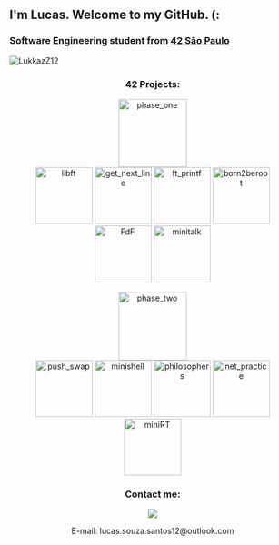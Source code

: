 ## I'm Lucas. Welcome to my GitHub. (:
### Software Engineering student from [42 São Paulo](https://www.42sp.org.br/)


<p align="left"> <img src="https://komarev.com/ghpvc/?username=LukkazZ12&label=Profile%20views&color=0e75b6&style=flat" alt="LukkazZ12"/> </p>

<h3 align=center>42 Projects:</h3>
<p align="center">
<a href ="https://github.com/LukkazZ12/42Cursus/tree/master/0-phase_one"><img src="https://game.42sp.org.br/static/assets/achievements/phase_onee.png" alt="phase_one" height="120" width="120"/>
<br />
<a href ="https://github.com/LukkazZ12/42Cursus/tree/master/0-phase_one/00-libft"><img src="https://game.42sp.org.br/static/assets/achievements/libftm.png" alt="libft" height="100" width="100"/></a>
<a href="https://github.com/LukkazZ12/42Cursus/tree/master/0-phase_one/01-get_next_line"><img src="https://game.42sp.org.br/static/assets/achievements/get_next_linem.png" alt="get_next_line" height="100" width="100"/></a>
<a href="https://github.com/LukkazZ12/42Cursus/tree/master/0-phase_one/02-ft_printf"><img src="https://game.42sp.org.br/static/assets/achievements/ft_printfm.png" alt="ft_printf" height="100" width="100"/></a>
<a href="https://github.com/LukkazZ12/42Cursus/tree/master/0-phase_one/03-born2beroot"><img src="https://game.42sp.org.br/static/assets/achievements/born2berootm.png" alt="born2beroot" height="100" width="100"/></a>
<a href="https://github.com/LukkazZ12/42Cursus/tree/master/0-phase_one/04-FdF"><img src="https://game.42sp.org.br/static/assets/achievements/fdfm.png" alt="FdF" height="100" width="100"/></a>
<a href="https://github.com/LukkazZ12/42Cursus/tree/master/0-phase_one/05-minitalk"><img src="https://game.42sp.org.br/static/assets/achievements/minitalkm.png" alt="minitalk" height="100" width="100"/></a>

<p align="center">
<a href ="https://github.com/LukkazZ12/42Cursus/tree/master/1-phase_two"><img src="https://game.42sp.org.br/static/assets/achievements/phase_twom.png" alt="phase_two" height="120" width="120"/>
<br />
<a href ="https://github.com/LukkazZ12/42Cursus/tree/master/1-phase_two/10-push_swap"><img src="https://game.42sp.org.br/static/assets/achievements/push_swape.png" alt="push_swap" height="100" width="100"/></a>
<a href ="https://github.com/LukkazZ12/42Cursus/tree/master/1-phase_two/11-minishell"><img src="https://game.42sp.org.br/static/assets/achievements/minishellm.png" alt="minishell" height="100" width="100"/></a>
<a href ="https://github.com/LukkazZ12/42Cursus/tree/master/1-phase_two/12-philosophers"><img src="https://game.42sp.org.br/static/assets/achievements/philosopherse.png" alt="philosophers" height="100" width="100"/></a>
<a href ="https://github.com/LukkazZ12/42Cursus/tree/master/1-phase_two/13-net_practice"><img src="https://game.42sp.org.br/static/assets/achievements/netpracticee.png" alt="net_practice" height="100" width="100"/></a>
<a href ="https://github.com/LukkazZ12/42Cursus/tree/master/1-phase_two/14-miniRT"><img src="https://game.42sp.org.br/static/assets/achievements/minirtm.png" alt="miniRT" height="100" width="100"/></a>
</a>
</p>

<h3 align="center">Contact me:</h3>
<div align="center"> 
  
[![](https://img.shields.io/badge/LinkedIn-0077B5?style=for-the-badge&logo=linkedin&color=fe6e95&logoColor=white)](https://www.linkedin.com/in/lucas-de-s-santos/)
</div>
<p align="center">
E-mail: lucas.souza.santos12@outlook.com
</p>
